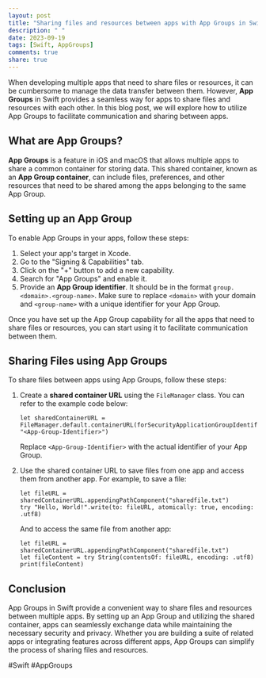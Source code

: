 ```yaml
---
layout: post
title: "Sharing files and resources between apps with App Groups in Swift"
description: " "
date: 2023-09-19
tags: [Swift, AppGroups]
comments: true
share: true
---
```


When developing multiple apps that need to share files or resources, it can be cumbersome to manage the data transfer between them. However, **App Groups** in Swift provides a seamless way for apps to share files and resources with each other. In this blog post, we will explore how to utilize App Groups to facilitate communication and sharing between apps.

## What are App Groups?

**App Groups** is a feature in iOS and macOS that allows multiple apps to share a common container for storing data. This shared container, known as an **App Group container**, can include files, preferences, and other resources that need to be shared among the apps belonging to the same App Group.

## Setting up an App Group

To enable App Groups in your apps, follow these steps:

1. Select your app's target in Xcode.
2. Go to the "Signing & Capabilities" tab.
3. Click on the "+" button to add a new capability.
4. Search for "App Groups" and enable it.
5. Provide an **App Group identifier**. It should be in the format `group.<domain>.<group-name>`. Make sure to replace `<domain>` with your domain and `<group-name>` with a unique identifier for your App Group.

Once you have set up the App Group capability for all the apps that need to share files or resources, you can start using it to facilitate communication between them.

## Sharing Files using App Groups

To share files between apps using App Groups, follow these steps:

1. Create a **shared container URL** using the `FileManager` class. You can refer to the example code below:

   ```
   let sharedContainerURL = FileManager.default.containerURL(forSecurityApplicationGroupIdentifier: "<App-Group-Identifier>")
   ```

   Replace `<App-Group-Identifier>` with the actual identifier of your App Group.

2. Use the shared container URL to save files from one app and access them from another app. For example, to save a file:

   ```
   let fileURL = sharedContainerURL.appendingPathComponent("sharedfile.txt")
   try "Hello, World!".write(to: fileURL, atomically: true, encoding: .utf8)
   ```

   And to access the same file from another app:

   ```
   let fileURL = sharedContainerURL.appendingPathComponent("sharedfile.txt")
   let fileContent = try String(contentsOf: fileURL, encoding: .utf8)
   print(fileContent)
   ```

## Conclusion

App Groups in Swift provide a convenient way to share files and resources between multiple apps. By setting up an App Group and utilizing the shared container, apps can seamlessly exchange data while maintaining the necessary security and privacy. Whether you are building a suite of related apps or integrating features across different apps, App Groups can simplify the process of sharing files and resources.

#Swift #AppGroups